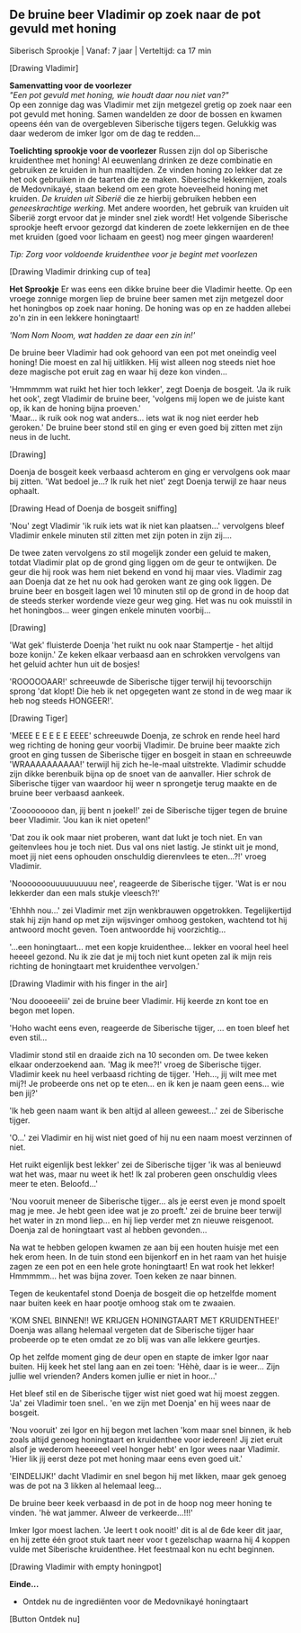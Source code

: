 ## De bruine beer Vladimir op zoek naar de pot gevuld met honing

Siberisch Sprookje | Vanaf: 7 jaar | Verteltijd: ca 17 min

[Drawing Vladimir]

**Samenvatting voor de voorlezer** <br>
_"Een pot gevuld met honing, wie houdt daar nou niet van?"_ <br>
Op een zonnige dag was Vladimir met zijn metgezel gretig op zoek naar een pot gevuld met honing. Samen wandelden ze door de bossen en kwamen opeens één van de overgebleven Siberische tijgers tegen. Gelukkig was daar wederom de imker Igor om de dag te redden...

**Toelichting sprookje voor de voorlezer**
Russen zijn dol op Siberische kruidenthee met honing! Al eeuwenlang drinken ze deze combinatie en gebruiken ze kruiden in hun maaltijden. Ze vinden honing zo lekker dat ze het ook gebruiken in de taarten die ze maken. Siberische lekkernijen, zoals de Medovnikayé, staan bekend om een grote hoeveelheid honing met kruiden. _De kruiden uit Siberië_ die ze hierbij gebruiken hebben een _geneeskrachtige werking_. Met andere woorden, het gebruik van kruiden uit Siberië zorgt ervoor dat je minder snel ziek wordt! Het volgende Siberische sprookje heeft ervoor gezorgd dat kinderen de zoete lekkernijen en de thee met kruiden (goed voor lichaam en geest) nog meer gingen waarderen!  

_Tip: Zorg voor voldoende kruidenthee voor je begint met voorlezen_

[Drawing Vladimir drinking cup of tea]

**Het Sprookje**
Er was eens een dikke bruine beer die Vladimir heette. Op een vroege zonnige morgen liep de bruine beer samen met zijn metgezel door het honingbos op zoek naar honing. De honing was op en ze hadden allebei zo'n zin in een lekkere honingtaart! 

_'Nom Nom Noom, wat hadden ze daar een zin in!'_

De bruine beer Vladimir had ook gehoord van een pot met oneindig veel honing! Die moest en zal hij uitlikken. Hij wist alleen nog steeds niet hoe deze magische pot eruit zag en waar hij deze kon vinden...

'Hmmmmm wat ruikt het hier toch lekker', zegt Doenja de bosgeit. 'Ja ik ruik het ook', zegt Vladimir de bruine beer, 'volgens mij lopen we de juiste kant op, ik kan de honing bijna proeven.' <br>
'Maar... ik ruik ook nog wat anders... iets wat ik nog niet eerder heb geroken.' De bruine beer stond stil en ging er even goed bij zitten met zijn neus in de lucht. 

[Drawing]

Doenja de bosgeit keek verbaasd achterom en ging er vervolgens ook maar bij zitten. 'Wat bedoel je...? Ik ruik het niet' zegt Doenja terwijl ze haar neus ophaalt. 

[Drawing Head of Doenja de bosgeit sniffing]

'Nou' zegt Vladimir 'ik ruik iets wat ik niet kan plaatsen...' vervolgens bleef Vladimir enkele minuten stil zitten met zijn poten in zijn zij.... 

De twee zaten vervolgens zo stil mogelijk zonder een geluid te maken, totdat Vladimir plat op de grond ging liggen om de geur te ontwijken. De geur die hij rook was hem niet bekend en vond hij maar vies. Vladimir zag aan Doenja dat ze het nu ook had geroken want ze ging ook liggen. De bruine beer en bosgeit lagen wel 10 minuten stil op de grond in de hoop dat de steeds sterker wordende vieze geur weg ging. Het was nu ook muisstil in het honingbos... weer gingen enkele minuten voorbij... 

[Drawing]

'Wat gek' fluisterde Doenja 'het ruikt nu ook naar Stampertje - het altijd boze konijn.' Ze keken elkaar verbaasd aan en schrokken vervolgens van het geluid achter hun uit de bosjes!

'ROOOOOAAR!' schreeuwde de Siberische tijger terwijl hij tevoorschijn sprong 'dat klopt! Die heb ik net opgegeten want ze stond in de weg maar ik heb nog steeds HONGEER!'. 

[Drawing Tiger]

'MEEE E E E E E EEEE' schreeuwde Doenja, ze schrok en rende heel hard weg richting de honing geur voorbij Vladimir. De bruine beer maakte zich groot en ging tussen de Siberische tijger en bosgeit in staan en schreeuwde 'WRAAAAAAAAAA!' terwijl hij zich he-le-maal uitstrekte. Vladimir schudde zijn dikke berenbuik bijna op de snoet van de aanvaller. Hier schrok de Siberische tijger van waardoor hij weer n sprongetje terug maakte en de bruine beer verbaasd aankeek. 

'Zooooooooo dan, jij bent n joekel!' zei de Siberische tijger tegen de bruine beer Vladimir. 'Jou kan ik niet opeten!' 

'Dat zou ik ook maar niet proberen, want dat lukt je toch niet. En van geitenvlees hou je toch niet. Dus val ons niet lastig. Je stinkt uit je mond, moet jij niet eens ophouden onschuldig dierenvlees te eten...?!' vroeg Vladimir. 

'Nooooooouuuuuuuuuu nee', reageerde de Siberische tijger. 'Wat is er nou lekkerder dan een mals stukje vleesch?!' 

'Ehhhh nou...' zei Vladimir met zijn wenkbrauwen opgetrokken. Tegelijkertijd stak hij zijn hand op met zijn wijsvinger omhoog gestoken, wachtend tot hij antwoord mocht geven. Toen antwoordde hij voorzichtig...

'...een honingtaart... met een kopje kruidenthee... lekker en vooral heel heel heeeel gezond. Nu ik zie dat je mij toch niet kunt opeten zal ik mijn reis richting de honingtaart met kruidenthee vervolgen.'

[Drawing Vladimir with his finger in the air]

 'Nou doooeeeiii' zei de bruine beer Vladimir. Hij keerde zn kont toe en begon met lopen. 

'Hoho wacht eens even, reageerde de Siberische tijger, ... en toen bleef het even stil... 

Vladimir stond stil en draaide zich na 10 seconden om. De twee keken elkaar onderzoekend aan. 'Mag ik mee?!' vroeg de Siberische tijger. Vladimir keek nu heel verbaasd richting de tijger. 'Heh..., jij wilt mee met mij?! Je probeerde ons net op te eten... en ik ken je naam geen eens... wie ben jij?'

'Ik heb geen naam want ik ben altijd al alleen geweest...' zei de Siberische tijger. 

'O...' zei Vladimir en hij wist niet goed of hij nu een naam moest verzinnen of niet. 

Het ruikt eigenlijk best lekker' zei de Siberische tijger 'ik was al benieuwd wat het was, maar nu weet ik het! Ik zal proberen geen onschuldig vlees meer te eten. Beloofd...' 

'Nou vooruit meneer de Siberische tijger... als je eerst even je mond spoelt mag je mee. Je hebt geen idee wat je zo proeft.' zei de bruine beer terwijl het water in zn mond liep... en hij liep verder met zn nieuwe reisgenoot. Doenja zal de honingtaart vast al hebben gevonden...

Na wat te hebben gelopen kwamen ze aan bij een houten huisje met een hek erom heen. In de tuin stond een bijenkorf en in het raam van het huisje zagen ze een pot en een hele grote honingtaart! En wat rook het lekker! Hmmmmm... het was bijna zover. Toen keken ze naar binnen. 

Tegen de keukentafel stond Doenja de bosgeit die op hetzelfde moment naar buiten keek en haar pootje omhoog stak om te zwaaien. 

'KOM SNEL BINNEN!! WE KRIJGEN HONINGTAART MET KRUIDENTHEE!' Doenja was allang helemaal vergeten dat de Siberische tijger haar probeerde op te eten omdat ze zo blij was van alle lekkere geurtjes. 

Op het zelfde moment ging de deur open en stapte de imker Igor naar buiten. Hij keek het stel lang aan en zei toen: 'Hèhè, daar is ie weer... Zijn jullie wel vrienden? Anders komen jullie er niet in hoor...' 

Het bleef stil en de Siberische tijger wist niet goed wat hij moest zeggen. 'Ja' zei Vladimir toen snel.. 'en we zijn met Doenja' en hij wees naar de bosgeit. 

'Nou vooruit' zei Igor en hij begon met lachen 'kom maar snel binnen, ik heb zoals altijd genoeg honingtaart en kruidenthee voor iedereen! Jij ziet eruit alsof je wederom heeeeeel veel honger hebt' en Igor wees naar Vladimir. 'Hier lik jij eerst deze pot met honing maar eens even goed uit.'

'EINDELIJK!' dacht Vladimir en snel begon hij met likken, maar gek genoeg was de pot na 3 likken al helemaal leeg... 

De bruine beer keek verbaasd in de pot in de hoop nog meer honing te vinden. 'hè wat jammer. Alweer de verkeerde...!!!' 

Imker Igor moest lachen. 'Je leert t ook nooit!' dit is al de 6de keer dit jaar, en hij zette één groot stuk taart neer voor t gezelschap waarna hij 4 koppen vulde met Siberische kruidenthee. Het feestmaal kon nu echt beginnen. 

[Drawing Vladimir with empty honingpot]

**Einde...**

* Ontdek nu de ingrediënten voor de Medovnikayé honingtaart

[Button Ontdek nu]







